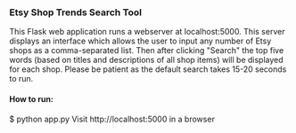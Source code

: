 ### Etsy Shop Trends Search Tool ###

This Flask web application runs a webserver at localhost:5000.  This server
displays an interface which allows the user to input any number of
Etsy shops as a comma-separated list.  Then after clicking "Search" the top
five words (based on titles and descriptions of all shop items) will be
displayed for each shop.  Please be patient as the default search takes 15-20
seconds to run.

#### How to run: ####
$ python app.py
Visit http://localhost:5000 in a browser